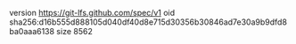 version https://git-lfs.github.com/spec/v1
oid sha256:d16b555d888105d040df40d8e715d30356b30846ad7e30a9b9dfd8ba0aaa6138
size 8562
